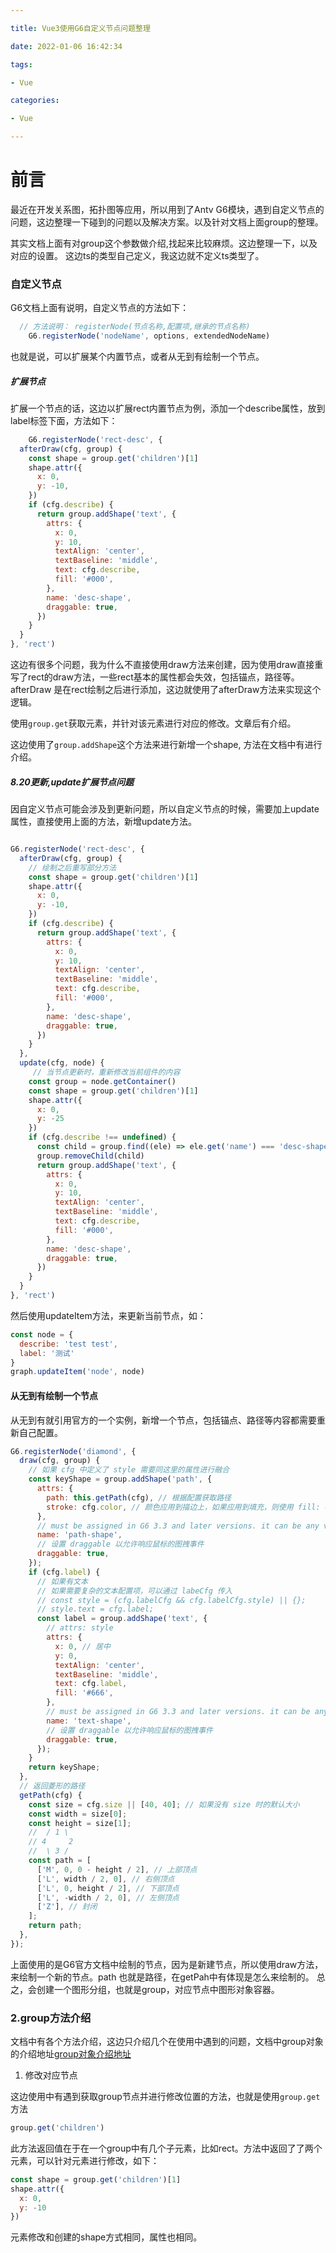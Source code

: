 ```yaml
---

title: Vue3使用G6自定义节点问题整理

date: 2022-01-06 16:42:34

tags:

- Vue

categories:

- Vue

---
```


# 前言

最近在开发关系图，拓扑图等应用，所以用到了Antv G6模块，遇到自定义节点的问题，这边整理一下碰到的问题以及解决方案。以及针对文档上面group的整理。

其实文档上面有对group这个参数做介绍,找起来比较麻烦。这边整理一下，以及对应的设置。 这边ts的类型自己定义，我这边就不定义ts类型了。

### 自定义节点

G6文档上面有说明，自定义节点的方法如下：

```javascript
  // 方法说明： registerNode(节点名称,配置项,继承的节点名称)
    G6.registerNode('nodeName', options, extendedNodeName)
```

也就是说，可以扩展某个内置节点，或者从无到有绘制一个节点。

##### 扩展节点
扩展一个节点的话，这边以扩展rect内置节点为例，添加一个describe属性，放到label标签下面，方法如下：

```javascript
    G6.registerNode('rect-desc', {
  afterDraw(cfg, group) {
    const shape = group.get('children')[1]
    shape.attr({
      x: 0,
      y: -10,
    })
    if (cfg.describe) {
      return group.addShape('text', {
        attrs: {
          x: 0,
          y: 10,
          textAlign: 'center',
          textBaseline: 'middle',
          text: cfg.describe,
          fill: '#000',
        },
        name: 'desc-shape',
        draggable: true,
      })
    }
  }
}, 'rect')
```

这边有很多个问题，我为什么不直接使用draw方法来创建，因为使用draw直接重写了rect的draw方法，一些rect基本的属性都会失效，包括锚点，路径等。
afterDraw 是在rect绘制之后进行添加，这边就使用了afterDraw方法来实现这个逻辑。


使用`group.get`获取元素，并针对该元素进行对应的修改。文章后有介绍。

这边使用了`group.addShape`这个方法来进行新增一个shape, 方法在文档中有进行介绍。
##### 8.20更新,update扩展节点问题

因自定义节点可能会涉及到更新问题，所以自定义节点的时候，需要加上update属性，直接使用上面的方法，新增update方法。

```javascript

G6.registerNode('rect-desc', {
  afterDraw(cfg, group) {
    // 绘制之后重写部分方法
    const shape = group.get('children')[1]
    shape.attr({
      x: 0,
      y: -10,
    })
    if (cfg.describe) {
      return group.addShape('text', {
        attrs: {
          x: 0,
          y: 10,
          textAlign: 'center',
          textBaseline: 'middle',
          text: cfg.describe,
          fill: '#000',
        },
        name: 'desc-shape',
        draggable: true,
      })
    }
  },
  update(cfg, node) {
     // 当节点更新时，重新修改当前组件的内容
    const group = node.getContainer()
    const shape = group.get('children')[1]
    shape.attr({
      x: 0,
      y: -25
    })
    if (cfg.describe !== undefined) {
      const child = group.find((ele) => ele.get('name') === 'desc-shape')   // 因为新增的描述属性，这边更新的话需要先删除再新增。
      group.removeChild(child)
      return group.addShape('text', {
        attrs: {
          x: 0,
          y: 10,
          textAlign: 'center',
          textBaseline: 'middle',
          text: cfg.describe,
          fill: '#000',
        },
        name: 'desc-shape',
        draggable: true,
      })
    } 
  }
}, 'rect')
```

然后使用updateItem方法，来更新当前节点，如：
```javascript
const node = {
  describe: 'test test',
  label: '测试'
}
graph.updateItem('node', node)
```
#### 从无到有绘制一个节点
从无到有就引用官方的一个实例，新增一个节点，包括锚点、路径等内容都需要重新自己配置。

```javascript
G6.registerNode('diamond', {
  draw(cfg, group) {
    // 如果 cfg 中定义了 style 需要同这里的属性进行融合
    const keyShape = group.addShape('path', {
      attrs: {
        path: this.getPath(cfg), // 根据配置获取路径
        stroke: cfg.color, // 颜色应用到描边上，如果应用到填充，则使用 fill: cfg.color
      },
      // must be assigned in G6 3.3 and later versions. it can be any value you want
      name: 'path-shape',
      // 设置 draggable 以允许响应鼠标的图拽事件
      draggable: true,
    });
    if (cfg.label) {
      // 如果有文本
      // 如果需要复杂的文本配置项，可以通过 labeCfg 传入
      // const style = (cfg.labelCfg && cfg.labelCfg.style) || {};
      // style.text = cfg.label;
      const label = group.addShape('text', {
        // attrs: style
        attrs: {
          x: 0, // 居中
          y: 0,
          textAlign: 'center',
          textBaseline: 'middle',
          text: cfg.label,
          fill: '#666',
        },
        // must be assigned in G6 3.3 and later versions. it can be any value you want
        name: 'text-shape',
        // 设置 draggable 以允许响应鼠标的图拽事件
        draggable: true,
      });
    }
    return keyShape;
  },
  // 返回菱形的路径
  getPath(cfg) {
    const size = cfg.size || [40, 40]; // 如果没有 size 时的默认大小
    const width = size[0];
    const height = size[1];
    //  / 1 \
    // 4     2
    //  \ 3 /
    const path = [
      ['M', 0, 0 - height / 2], // 上部顶点
      ['L', width / 2, 0], // 右侧顶点
      ['L', 0, height / 2], // 下部顶点
      ['L', -width / 2, 0], // 左侧顶点
      ['Z'], // 封闭
    ];
    return path;
  },
});
```

上面使用的是G6官方文档中绘制的节点，因为是新建节点，所以使用draw方法，来绘制一个新的节点。path 也就是路径，在getPah中有体现是怎么来绘制的。
总之，会创建一个图形分组，也就是group，对应节点中图形对象容器。

### 2.group方法介绍

文档中有各个方法介绍，这边只介绍几个在使用中遇到的问题，文档中group对象的介绍地址[group对象介绍地址](https://g6.antv.vision/zh/docs/api/Group)

1. 修改对应节点

这边使用中有遇到获取group节点并进行修改位置的方法，也就是使用`group.get`方法

```javascript
group.get('children')
```

此方法返回值在于在一个group中有几个子元素，比如rect。方法中返回了了两个元素，可以针对元素进行修改，如下：

```javascript
const shape = group.get('children')[1]
shape.attr({
  x: 0,
  y: -10
})
```

元素修改和创建的shape方式相同，属性也相同。




